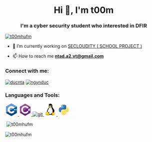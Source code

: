 <h1 align="center">Hi 👋, I'm t00m</h1>
<h3 align="center">I'm a cyber security student who interested in DFIR</h3>

<p align="left"> <a href="https://github.com/ryo-ma/github-profile-trophy"><img src="https://github-profile-trophy.vercel.app/?username=t00mhufm" alt="t00mhufm" /></a> </p>

- 🔭 I’m currently working on [SECLOUDITY ( SCHOOL PROJECT )](https://github.com/toomhufm/Cryptography-Project)

- 📫 How to reach me **ntad.a2.vt@gmail.com**

<h3 align="left">Connect with me:</h3>
<p align="left">
<a href="https://linkedin.com/in/ducnta" target="blank"><img align="center" src="https://raw.githubusercontent.com/rahuldkjain/github-profile-readme-generator/master/src/images/icons/Social/linked-in-alt.svg" alt="ducnta" height="30" width="40" /></a>
<a href="https://fb.com/ngynduc" target="blank"><img align="center" src="https://raw.githubusercontent.com/rahuldkjain/github-profile-readme-generator/master/src/images/icons/Social/facebook.svg" alt="ngynduc" height="30" width="40" /></a>
</p>

<h3 align="left">Languages and Tools:</h3>
<p align="left"> <a href="https://www.w3schools.com/cpp/" target="_blank" rel="noreferrer"> <img src="https://raw.githubusercontent.com/devicons/devicon/master/icons/cplusplus/cplusplus-original.svg" alt="cplusplus" width="40" height="40"/> </a> <a href="https://www.w3schools.com/cs/" target="_blank" rel="noreferrer"> <img src="https://raw.githubusercontent.com/devicons/devicon/master/icons/csharp/csharp-original.svg" alt="csharp" width="40" height="40"/> </a> <a href="https://git-scm.com/" target="_blank" rel="noreferrer"> <img src="https://www.vectorlogo.zone/logos/git-scm/git-scm-icon.svg" alt="git" width="40" height="40"/> </a> <a href="https://www.linux.org/" target="_blank" rel="noreferrer"> <img src="https://raw.githubusercontent.com/devicons/devicon/master/icons/linux/linux-original.svg" alt="linux" width="40" height="40"/> </a> <a href="https://www.python.org" target="_blank" rel="noreferrer"> <img src="https://raw.githubusercontent.com/devicons/devicon/master/icons/python/python-original.svg" alt="python" width="40" height="40"/> </a> </p>

<p>&nbsp;<img align="center" src="https://github-readme-stats.vercel.app/api?username=t00mhufm&show_icons=true&locale=en" alt="t00mhufm" /></p>

<p><img align="center" src="https://github-readme-streak-stats.herokuapp.com/?user=t00mhufm&" alt="t00mhufm" /></p>
